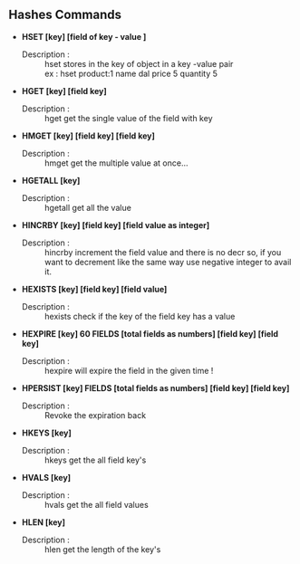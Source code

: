 <html>
<body>
    <section>
       <h2>Hashes Commands</h2>
       <ul>
            <li>
                <strong>HSET [key] [field of key - value ]</strong>
                <dl>
                    <dt>Description :<dt>
                    <dd>hset stores in the key of object in a key -value pair
                    <br> ex : hset product:1 name dal price 5 quantity 5 
                    </dd>
                </dl>
            </li>
            <li>
                <strong>HGET [key] [field key]</strong>
                <dl>
                    <dt>Description :<dt>
                    <dd>hget get the single value of the field with key</dd>
                </dl>
            </li>
            <li>
                <strong>HMGET [key] [field key] [field key]</strong>
                <dl>
                    <dt>Description :</dt>
                    <dd>hmget get the multiple value at once...</dd>
                </dl>
            </li>
             <li>
                <strong>HGETALL [key] </strong>
                <dl>
                    <dt>Description :</dt>
                    <dd>hgetall get all the value</dd>
                </dl>
            </li>
            <li>
                <strong>HINCRBY [key] [field key] [field value as integer]</strong>
                <dl>
                    <dt>Description :</dt>
                    <dd>hincrby increment the field value and there is no decr so, if you want to decrement like the same way use negative integer to avail it.</dd>
                </dl>
            </li>
            <li>
                <strong>HEXISTS [key] [field key] [field value]</strong>
                <dl>
                    <dt>Description :</dt>
                    <dd>hexists check if the key of the field key has a value</dd>
                </dl>
            </li>
             <li>
                <strong>HEXPIRE [key] 60 FIELDS [total fields as numbers] [field key] [field key]</strong>
                <dl>
                    <dt>Description :</dt>
                    <dd>hexpire will expire the field in the given time !</dd>
                </dl>
            </li>
            <li>
                <strong>HPERSIST [key] FIELDS [total fields as numbers] [field key] [field key]</strong>
                <dl>
                    <dt>Description :</dt>
                    <dd>Revoke the expiration back</dd>
                </dl>
            </li>
             <li>
                <strong>HKEYS [key]</strong>
                <dl>
                    <dt>Description :</dt>
                    <dd>hkeys get the all field key's</dd>
                </dl>
            </li>
             <li>
                <strong>HVALS [key]</strong>
                <dl>
                    <dt>Description :</dt>
                    <dd>hvals get the all field values</dd>
                </dl>
            </li>
            <li>
                <strong>HLEN [key]</strong>
                <dl>
                    <dt>Description :</dt>
                    <dd>hlen get the length of the key's</dd>
                </dl>
            </li>
       </ul>
    </section>
</body>
</html>